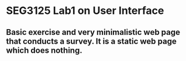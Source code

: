 # SEG3125 Lab1 on User Interface
## Basic exercise and very minimalistic web page that conducts a survey. It is a static web page which does nothing.
